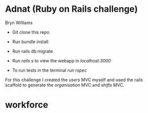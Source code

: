 # Adnat (Ruby on Rails challenge)
Bryn Williams

* Git clone this repo
* Run bundle install
* Run rails db:migrate

* Run *rails s* to view the webapp in *localhost:3000*

* To run tests in the terminal run *rspec*

For this challenge I created the *users* MVC myself and used the rails scaffold to generate the *organisation* MVC and *shifts* MVC.

# workforce
